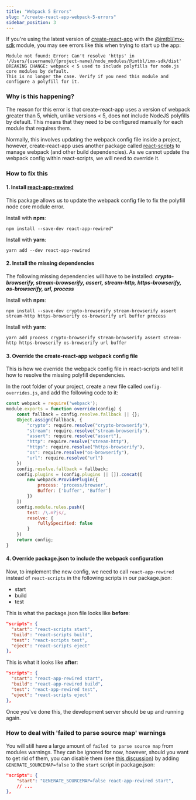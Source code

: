 ```yaml
---
title: "Webpack 5 Errors"
slug: "/create-react-app-webpack-5-errors"
sidebar_position: 3
---
```


If you're using the latest version of [create-react-app](https://create-react-app.dev/) with the [@imtbl/imx-sdk](https://www.npmjs.com/package/@imtbl/imx-sdk) module, you may see errors like this when trying to start up the app:

```shell
Module not found: Error: Can't resolve 'https' in '/Users/{username}/{project-name}/node_modules/@imtbl/imx-sdk/dist'
BREAKING CHANGE: webpack < 5 used to include polyfills for node.js core modules by default.
This is no longer the case. Verify if you need this module and configure a polyfill for it.
```

### Why is this happening?
The reason for this error is that create-react-app uses a version of webpack greater than 5, which, unlike versions < 5, does not include NodeJS polyfills by default. This means that they need to be configured manually for each module that requires them.

Normally, this involves updating the webpack config file inside a project, however, create-react-app uses another package called [react-scripts](https://www.npmjs.com/package/react-scripts) to manage webpack (and other build dependencies). As we cannot update the webpack config within react-scripts, we will need to override it.

### How to fix this
#### 1. Install [react-app-rewired](https://www.npmjs.com/package/react-app-rewired)
This package allows us to update the webpack config file to fix the polyfill node core module error.

Install with **npm**:
```shell
npm install --save-dev react-app-rewired"
```

Install with **yarn**: 
```shell
yarn add --dev react-app-rewired
```
#### 2. Install the missing dependencies

The following missing dependencies will have to be installed: ***crypto-browserify, stream-browserify, assert, stream-http, https-browserify, os-browserify, url, process***

Install with **npm**:
```shell
npm install --save-dev crypto-browserify stream-browserify assert stream-http https-browserify os-browserify url buffer process
```
Install with **yarn**:
```shell
yarn add process crypto-browserify stream-browserify assert stream-http https-browserify os-browserify url buffer
```

#### 3. Override the create-react-app webpack config file

This is how we override the webpack config file in react-scripts and tell it how to resolve the missing polyfill dependencies. 

In the root folder of your project, create a new file called `config-overrides.js`, and add the following code to it:
```javascript "config-overrides.js"
const webpack = require('webpack');
module.exports = function override(config) {
    const fallback = config.resolve.fallback || {};
    Object.assign(fallback, {
        "crypto": require.resolve("crypto-browserify"),
        "stream": require.resolve("stream-browserify"),
        "assert": require.resolve("assert"),
        "http": require.resolve("stream-http"),
        "https": require.resolve("https-browserify"),
        "os": require.resolve("os-browserify"),
        "url": require.resolve("url")
    })
    config.resolve.fallback = fallback;
    config.plugins = (config.plugins || []).concat([
        new webpack.ProvidePlugin({
            process: 'process/browser',
            Buffer: ['buffer', 'Buffer']
        })
    ])
    config.module.rules.push({
        test: /\.m?js/,
        resolve: {
            fullySpecified: false
        }
    })
    return config;
}
```

#### 4. Override package.json to include the webpack configuration

Now, to implement the new config, we need to call `react-app-rewired` instead of `react-scripts` in the following scripts in our package.json:
* start
* build
* test

This is what the package.json file looks like **before**:
```json
"scripts": {
  "start": "react-scripts start",
  "build": "react-scripts build",
  "test": "react-scripts test",
  "eject": "react-scripts eject" 
},
```
This is what it looks like **after**:
```json
"scripts": {
  "start": "react-app-rewired start",
  "build": "react-app-rewired build",
  "test": "react-app-rewired test",
  "eject": "react-scripts eject" 
},
```
Once you've done this, the development server should be up and running again.

### How to deal with 'failed to parse source map' warnings

You will still have a large amount of `failed to parse source map` from modules warnings. They can be ignored for now, however, should you want to get rid of them, you can disable them (see [this discussion](https://github.com/facebook/create-react-app/discussions/11767#discussioncomment-2092902)) by adding `GENERATE_SOURCEMAP=false` to the `start` script in package.json:

```json
"scripts": {
    "start": "GENERATE_SOURCEMAP=false react-app-rewired start",
    // ...
},
```